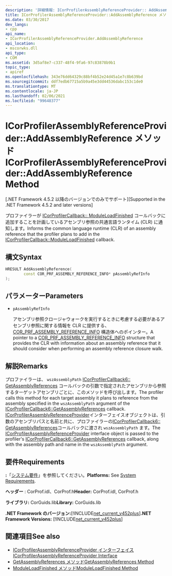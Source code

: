 ```yaml
---
description: '詳細情報: ICorProfilerAssemblyReferenceProvider:: AddAssemblyReference メソッド'
title: ICorProfilerAssemblyReferenceProvider::AddAssemblyReference メソッド
ms.date: 03/30/2017
dev_langs:
- cpp
api_name:
- ICorProfilerAssemblyReferenceProvider.AddAssemblyReference
api_location:
- mscorwks.dll
api_type:
- COM
ms.assetid: 3d5af8e7-c337-48f4-9fa6-97c83878b9b1
topic_type:
- apiref
ms.openlocfilehash: 343e76dd64329c88bf4b52e24d45a1e7c8b639bd
ms.sourcegitcommit: ddf7edb67715a5b9a45e3dd44536dabc153c1de0
ms.translationtype: MT
ms.contentlocale: ja-JP
ms.lasthandoff: 02/06/2021
ms.locfileid: "99648377"
---
```

# <a name="icorprofilerassemblyreferenceprovideraddassemblyreference-method"></a><span data-ttu-id="25af9-103">ICorProfilerAssemblyReferenceProvider::AddAssemblyReference メソッド</span><span class="sxs-lookup"><span data-stu-id="25af9-103">ICorProfilerAssemblyReferenceProvider::AddAssemblyReference Method</span></span>

<span data-ttu-id="25af9-104">[.NET Framework 4.5.2 以降のバージョンでのみでサポート]</span><span class="sxs-lookup"><span data-stu-id="25af9-104">[Supported in the .NET Framework 4.5.2 and later versions]</span></span>  
  
 <span data-ttu-id="25af9-105">プロファイラーが [ICorProfilerCallback:: ModuleLoadFinished](icorprofilercallback-moduleloadfinished-method.md) コールバックに追加することを計画しているアセンブリ参照の共通言語ランタイム (CLR) に通知します。</span><span class="sxs-lookup"><span data-stu-id="25af9-105">Informs the common language runtime (CLR) of an assembly reference that the profiler plans to add in the [ICorProfilerCallback::ModuleLoadFinished](icorprofilercallback-moduleloadfinished-method.md) callback.</span></span>  
  
## <a name="syntax"></a><span data-ttu-id="25af9-106">構文</span><span class="sxs-lookup"><span data-stu-id="25af9-106">Syntax</span></span>  
  
```cpp
HRESULT AddAssemblyReference(  
        const COR_PRF_ASSEMBLY_REFERENCE_INFO* pAssemblyRefInfo  
);  
```  
  
## <a name="parameters"></a><span data-ttu-id="25af9-107">パラメーター</span><span class="sxs-lookup"><span data-stu-id="25af9-107">Parameters</span></span>

- `pAssemblyRefInfo`

  <span data-ttu-id="25af9-108">アセンブリ参照クロージャウォークを実行するときに考慮する必要があるアセンブリ参照に関する情報を CLR に提供する、 [COR_PRF_ASSEMBLY_REFERENCE_INFO](cor-prf-assembly-reference-info-structure.md) 構造体へのポインター。</span><span class="sxs-lookup"><span data-stu-id="25af9-108">A pointer to a [COR_PRF_ASSEMBLY_REFERENCE_INFO](cor-prf-assembly-reference-info-structure.md) structure that provides the CLR with information about an assembly reference that it should consider when performing an assembly reference closure walk.</span></span>
  
## <a name="remarks"></a><span data-ttu-id="25af9-109">解説</span><span class="sxs-lookup"><span data-stu-id="25af9-109">Remarks</span></span>  

 <span data-ttu-id="25af9-110">プロファイラーは、 `wszAssemblyPath` [ICorProfilerCallback6:: GetAssemblyReferences](icorprofilercallback6-getassemblyreferences-method.md) コールバックの引数で指定されたアセンブリから参照するターゲットアセンブリごとに、このメソッドを呼び出します。</span><span class="sxs-lookup"><span data-stu-id="25af9-110">The profiler calls this method for each target assembly it plans to reference from the assembly specified in the `wszAssemblyPath` argument of the [ICorProfilerCallback6::GetAssemblyReferences](icorprofilercallback6-getassemblyreferences-method.md) callback.</span></span> <span data-ttu-id="25af9-111">[ICorProfilerAssemblyReferenceProvider](icorprofilerassemblyreferenceprovider-interface.md)インターフェイスオブジェクトは、引数のアセンブリパスと名前と共に、プロファイラーの[ICorProfilerCallback6:: GetAssemblyReferences](icorprofilercallback6-getassemblyreferences-method.md)コールバックに渡され `wszAssemblyPath` ます。</span><span class="sxs-lookup"><span data-stu-id="25af9-111">The [ICorProfilerAssemblyReferenceProvider](icorprofilerassemblyreferenceprovider-interface.md) interface object is passed to the profiler's [ICorProfilerCallback6::GetAssemblyReferences](icorprofilercallback6-getassemblyreferences-method.md) callback, along with the assembly path and name in the `wszAssemblyPath` argument.</span></span>  
  
## <a name="requirements"></a><span data-ttu-id="25af9-112">要件</span><span class="sxs-lookup"><span data-stu-id="25af9-112">Requirements</span></span>  

 <span data-ttu-id="25af9-113">**:**「[システム要件](../../get-started/system-requirements.md)」を参照してください。</span><span class="sxs-lookup"><span data-stu-id="25af9-113">**Platforms:** See [System Requirements](../../get-started/system-requirements.md).</span></span>  
  
 <span data-ttu-id="25af9-114">**ヘッダー** : CorProf.idl、CorProf.h</span><span class="sxs-lookup"><span data-stu-id="25af9-114">**Header:** CorProf.idl, CorProf.h</span></span>  
  
 <span data-ttu-id="25af9-115">**ライブラリ:** CorGuids.lib</span><span class="sxs-lookup"><span data-stu-id="25af9-115">**Library:** CorGuids.lib</span></span>  
  
 <span data-ttu-id="25af9-116">**.NET Framework のバージョン:**[!INCLUDE[net_current_v452plus](../../../../includes/net-current-v452plus-md.md)]</span><span class="sxs-lookup"><span data-stu-id="25af9-116">**.NET Framework Versions:** [!INCLUDE[net_current_v452plus](../../../../includes/net-current-v452plus-md.md)]</span></span>  
  
## <a name="see-also"></a><span data-ttu-id="25af9-117">関連項目</span><span class="sxs-lookup"><span data-stu-id="25af9-117">See also</span></span>

- [<span data-ttu-id="25af9-118">ICorProfilerAssemblyReferenceProvider インターフェイス</span><span class="sxs-lookup"><span data-stu-id="25af9-118">ICorProfilerAssemblyReferenceProvider Interface</span></span>](icorprofilerassemblyreferenceprovider-interface.md)
- [<span data-ttu-id="25af9-119">GetAssemblyReferences メソッド</span><span class="sxs-lookup"><span data-stu-id="25af9-119">GetAssemblyReferences Method</span></span>](icorprofilercallback6-getassemblyreferences-method.md)
- [<span data-ttu-id="25af9-120">ModuleLoadFinished メソッド</span><span class="sxs-lookup"><span data-stu-id="25af9-120">ModuleLoadFinished Method</span></span>](icorprofilercallback-moduleloadfinished-method.md)
